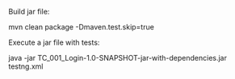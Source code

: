 Build jar file: 

mvn clean package -Dmaven.test.skip=true

Execute a jar file with tests:

java -jar TC_001_Login-1.0-SNAPSHOT-jar-with-dependencies.jar testng.xml
